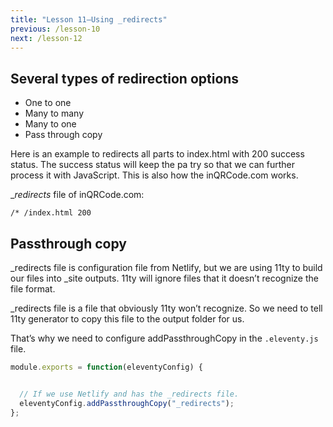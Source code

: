 ```yaml
---
title: "Lesson 11—Using _redirects"
previous: /lesson-10
next: /lesson-12
---
```



## Several types of redirection options

- One to one
- Many to many
- Many to one
- Pass through copy


Here is an example to redirects all parts to index.html with 200 success status. The success status will keep the pa try so that we can further process it with JavaScript. This is also how the inQRCode.com works. 

__redirects_ file of inQRCode.com:
```
/* /index.html 200
```


## Passthrough copy

_redirects file is configuration file from Netlify, but we are using 11ty to build our files into _site outputs. 11ty will ignore files that it doesn’t recognize the file format. 

_redirects file is a file that obviously 11ty won’t recognize. So we need to tell 11ty generator to copy this file to the output folder for us. 

That’s why we need to configure addPassthroughCopy in the `.eleventy.js` file. 


```js
module.exports = function(eleventyConfig) {


  // If we use Netlify and has the _redirects file.
  eleventyConfig.addPassthroughCopy("_redirects");
};
```



